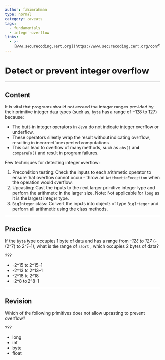 ```yaml
---
author: fahimrahman
type: normal
category: caveats
tags:
  - fundamentals
  - integer-overflow
links:
  - >-
    [www.securecoding.cert.org](https://www.securecoding.cert.org/confluence/display/java/NUM00-J.+Detect+or+prevent+integer+overflow){website}
---
```


# Detect or prevent integer overflow


---

## Content

It is vital that programs should not exceed the integer ranges provided by their primitive integer data types (such as, `byte` has a range of
−128 to 127) because:

- The built-in integer operators in Java do not indicate integer overflow or underflow.
- These operators silently wrap the result without indicating overflow, resulting in incorrect/unexpected computations.
- This can lead to overflow of many methods, such as `abs()` and `compareTo()` and result in program failures.

Few techniques for detecting integer overflow:

1. Precondition testing: Check the inputs to each arithmetic operator to ensure that overflow cannot occur - throw an `ArithmeticException` when the operation would overflow.
2. Upcasting: Cast the inputs to the next larger primitive integer type and perform the arithmetic in the larger size. Note: Not applicable for `long` as it is the largest integer type.
3. `BigInteger` class: Convert the inputs into objects of type `BigInteger` and perform all arithmetic using the class methods.


---

## Practice

If the `byte` type occupies 1 byte of data and has a range from *-128 to 127* (-(2^7) to 2^7–1), what is the range of `short` , which occupies 2 bytes of data?

???

- -2^15 to 2^15–1
- -2^13 to 2^13–1
- -2^18 to 2^18
- -2^8 to 2^8–1


---

## Revision

Which of the following primitives does not allow upcasting to prevent overflow?

???

- long
- int
- byte
- float
